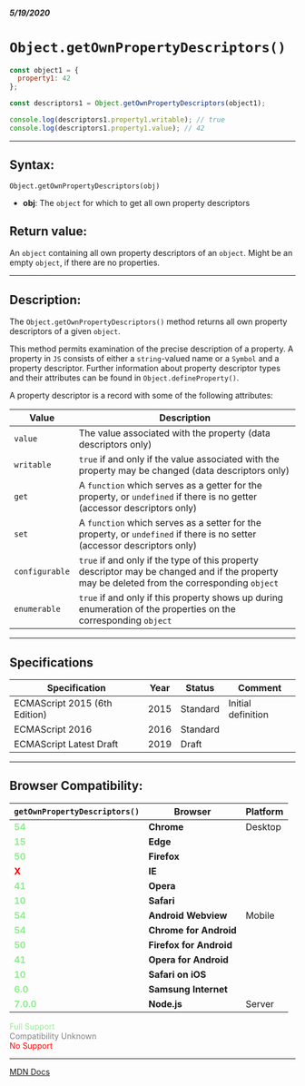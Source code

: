 ##### 5/19/2020
# `Object.getOwnPropertyDescriptors()`

```js
const object1 = {
  property1: 42
};

const descriptors1 = Object.getOwnPropertyDescriptors(object1);

console.log(descriptors1.property1.writable); // true
console.log(descriptors1.property1.value); // 42
```

---

## Syntax:
`Object.getOwnPropertyDescriptors(obj)`

* **obj**: The `object` for which to get all own property descriptors

## Return value:
An `object` containing all own property descriptors of an `object`.  Might be an empty `object`, if there are no properties.

---

## Description:
The `Object.getOwnPropertyDescriptors()` method returns all own property descriptors of a given `object`.

This method permits examination of the precise description of a property.  A property in `JS` consists of either a `string`-valued name or a `Symbol` and a property descriptor.  Further information about property descriptor types and their attributes can be found in `Object.defineProperty()`.

A property descriptor is a record with some of the following attributes:

| Value | Description |
|---|---|
| `value` | The value associated with the property (data descriptors only) |
| `writable` | `true` if and only if the value associated with the property may be changed (data descriptors only) |
| `get` | A `function` which serves as a getter for the property, or `undefined` if there is no getter (accessor descriptors only) |
| `set` | A `function` which serves as a setter for the property, or `undefined` if there is no setter (accessor descriptors only) |
| `configurable` | `true` if and only if the type of this property descriptor may be changed and if the property may be deleted from the corresponding `object` |
| `enumerable` | `true` if and only if this property shows up during enumeration of the properties on the corresponding `object` |

---

## Specifications
| Specification | Year | Status | Comment |
|---|---|---|---|
| ECMAScript 2015 (6th Edition) | 2015 | Standard | Initial definition |
| ECMAScript 2016 | 2016 | Standard |  |
| ECMAScript Latest Draft | 2019 | Draft |  |

---

## Browser Compatibility:
| `getOwnPropertyDescriptors()` | Browser | Platform |
|---|---|---|
| <span style="color: lightgreen">**54**</span> | **Chrome** | Desktop | 
| <span style="color: lightgreen">**15**</span> | **Edge** || 
| <span style="color: lightgreen">**50**</span> | **Firefox** || 
| <span style="color: red">**X**</span> | **IE** || 
| <span style="color: lightgreen">**41**</span> | **Opera** || 
| <span style="color: lightgreen">**10**</span> | **Safari** || 
| <span style="color: lightgreen">**54**</span> | **Android Webview** | Mobile | 
| <span style="color: lightgreen">**54**</span> | **Chrome for Android** || 
| <span style="color: lightgreen">**50**</span> | **Firefox for Android** || 
| <span style="color: lightgreen">**41**</span> | **Opera for Android** || 
| <span style="color: lightgreen">**10**</span> | **Safari on iOS** || 
| <span style="color: lightgreen">**6.0**</span> | **Samsung Internet** || 
| <span style="color: lightgreen">**7.0.0**</span> | **Node.js** | Server | 

<span style="color: lightgreen">Full Support</span>  
<span style="color: grey">Compatibility Unknown</span>  
<span style="color: red">No Support</span>

---

[MDN Docs](https://developer.mozilla.org/en-US/docs/Web/JavaScript/Reference/Global_Objects/Object/getOwnPropertyDescriptors)